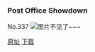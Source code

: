 ### Post Office Showdown
No.337
![图片不见了~~~](https://imgs.xkcd.com/comics/post_office_showdown.png)

[原址](https://xkcd.com//337) [下载](https://imgs.xkcd.com/comics/post_office_showdown.png)


